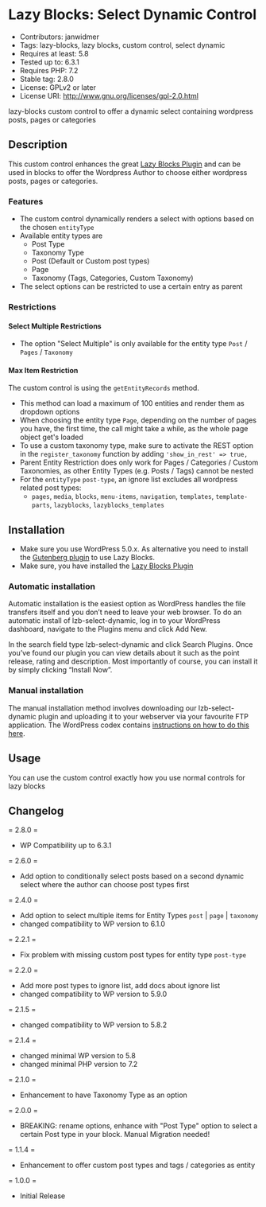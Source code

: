 # Lazy Blocks: Select Dynamic Control

* Contributors: janwidmer
* Tags: lazy-blocks, lazy blocks, custom control, select dynamic
* Requires at least: 5.8
* Tested up to: 6.3.1
* Requires PHP: 7.2
* Stable tag: 2.8.0
* License: GPLv2 or later
* License URI: <http://www.gnu.org/licenses/gpl-2.0.html>

lazy-blocks custom control to offer a dynamic select containing wordpress posts, pages or categories

## Description

This custom control enhances the great [Lazy Blocks Plugin](https://lazyblocks.com/) and can be used in blocks to offer
the Wordpress Author to choose either wordpress posts, pages or categories.

### Features

* The custom control dynamically renders a select with options based on the chosen `entityType`
* Available entity types are
  * Post Type
  * Taxonomy Type
  * Post (Default or Custom post types)
  * Page
  * Taxonomy (Tags, Categories, Custom Taxonomy)
* The select options can be restricted to use a certain entry as parent

### Restrictions

#### Select Multiple Restrictions

* The option "Select Multiple" is only available for the entity type `Post` / `Pages` / `Taxonomy`

#### Max Item Restriction

The custom control is using the `getEntityRecords` method.

* This method can load a maximum of 100 entities and render them as dropdown options
* When choosing the entity type `Page`, depending on the number of pages you have, the first time, the call might take
  a while, as the whole page object get's loaded
* To use a custom taxonomy type, make sure to activate the REST option in the `register_taxonomy` function by adding `'show_in_rest' => true,`
* Parent Entity Restriction does only work for Pages / Categories / Custom Taxonomies, as other Entity Types (e.g. Posts / Tags) cannot be nested
* For the `entityType` `post-type`, an ignore list excludes all wordpress related post types:
  * `pages`, `media`, `blocks`, `menu-items`, `navigation`, `templates`, `template-parts`, `lazyblocks`, `lazyblocks_templates`

## Installation

* Make sure you use WordPress 5.0.x. As alternative you need to install the
  [Gutenberg plugin](https://wordpress.org/plugins/gutenberg/) to use Lazy Blocks.
* Make sure, you have installed the [Lazy Blocks Plugin](https://lazyblocks.com/)

### Automatic installation

Automatic installation is the easiest option as WordPress handles the file transfers itself and you don’t need to
leave your web browser. To do an automatic install of lzb-select-dynamic, log in to your WordPress dashboard,
navigate to the Plugins menu and click Add New.

In the search field type lzb-select-dynamic and click Search Plugins. Once you’ve found our plugin you can view details
about it such as the point release, rating and description. Most importantly of course, you can install it by simply
clicking “Install Now”.

### Manual installation

The manual installation method involves downloading our lzb-select-dynamic plugin and uploading it to your webserver
via your favourite FTP application. The WordPress codex contains
[instructions on how to do this here](https://codex.wordpress.org/Managing_Plugins#Manual_Plugin_Installation).

## Usage

You can use the custom control exactly how you use normal controls for lazy blocks

## Changelog

= 2.8.0 =

* WP Compatibility up to 6.3.1

= 2.6.0 =

* Add option to conditionally select posts based on a second dynamic select where the author can choose post types first

= 2.4.0 =

* Add option to select multiple items for Entity Types `post` | `page` | `taxonomy`
* changed compatibility to WP version to 6.1.0

= 2.2.1 =

* Fix problem with missing custom post types for entity type `post-type`

= 2.2.0 =

* Add more post types to ignore list, add docs about ignore list
* changed compatibility to WP version to 5.9.0

= 2.1.5 =

* changed compatibility to WP version to 5.8.2

= 2.1.4 =

* changed minimal WP version to 5.8
* changed minimal PHP version to 7.2

= 2.1.0 =

* Enhancement to have Taxonomy Type as an option

= 2.0.0 =

* BREAKING: rename options, enhance with "Post Type" option to select a certain Post type in your block. Manual Migration needed!

= 1.1.4 =

* Enhancement to offer custom post types and tags / categories as entity

= 1.0.0 =

* Initial Release
